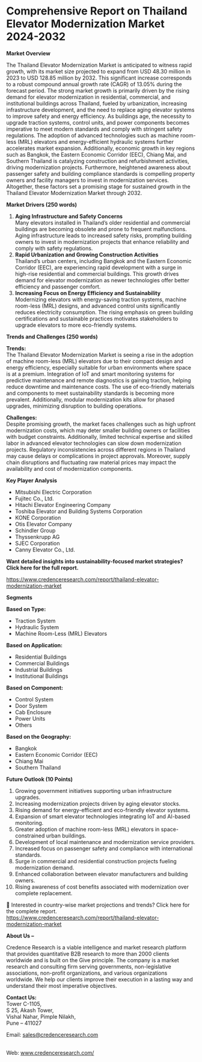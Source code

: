 # Comprehensive Report on Thailand Elevator Modernization Market 2024-2032


<p><strong>Market Overview</strong></p>
<p>The Thailand Elevator Modernization Market is anticipated to witness rapid growth, with its market size projected to expand from USD 48.30 million in 2023 to USD 128.85 million by 2032. This significant increase corresponds to a robust compound annual growth rate (CAGR) of 13.05% during the forecast period. The strong market growth is primarily driven by the rising demand for elevator modernization in residential, commercial, and institutional buildings across Thailand, fueled by urbanization, increasing infrastructure development, and the need to replace aging elevator systems to improve safety and energy efficiency. As buildings age, the necessity to upgrade traction systems, control units, and power components becomes imperative to meet modern standards and comply with stringent safety regulations. The adoption of advanced technologies such as machine room-less (MRL) elevators and energy-efficient hydraulic systems further accelerates market expansion. Additionally, economic growth in key regions such as Bangkok, the Eastern Economic Corridor (EEC), Chiang Mai, and Southern Thailand is catalyzing construction and refurbishment activities, driving modernization projects. Furthermore, heightened awareness about passenger safety and building compliance standards is compelling property owners and facility managers to invest in modernization services. Altogether, these factors set a promising stage for sustained growth in the Thailand Elevator Modernization Market through 2032.</p>
<p><strong>Market Drivers (250 words)</strong></p>
<ol>
<li><strong> Aging Infrastructure and Safety Concerns</strong><br /> Many elevators installed in Thailand&rsquo;s older residential and commercial buildings are becoming obsolete and prone to frequent malfunctions. Aging infrastructure leads to increased safety risks, prompting building owners to invest in modernization projects that enhance reliability and comply with safety regulations.</li>
<li><strong> Rapid Urbanization and Growing Construction Activities</strong><br /> Thailand&rsquo;s urban centers, including Bangkok and the Eastern Economic Corridor (EEC), are experiencing rapid development with a surge in high-rise residential and commercial buildings. This growth drives demand for elevator modernization as newer technologies offer better efficiency and passenger comfort.</li>
<li><strong> Increasing Focus on Energy Efficiency and Sustainability</strong><br /> Modernizing elevators with energy-saving traction systems, machine room-less (MRL) designs, and advanced control units significantly reduces electricity consumption. The rising emphasis on green building certifications and sustainable practices motivates stakeholders to upgrade elevators to more eco-friendly systems.</li>
</ol>
<p><strong>Trends and Challenges (250 words)</strong></p>
<p><strong>Trends:</strong><br /> The Thailand Elevator Modernization Market is seeing a rise in the adoption of machine room-less (MRL) elevators due to their compact design and energy efficiency, especially suitable for urban environments where space is at a premium. Integration of IoT and smart monitoring systems for predictive maintenance and remote diagnostics is gaining traction, helping reduce downtime and maintenance costs. The use of eco-friendly materials and components to meet sustainability standards is becoming more prevalent. Additionally, modular modernization kits allow for phased upgrades, minimizing disruption to building operations.</p>
<p><strong>Challenges:</strong><br /> Despite promising growth, the market faces challenges such as high upfront modernization costs, which may deter smaller building owners or facilities with budget constraints. Additionally, limited technical expertise and skilled labor in advanced elevator technologies can slow down modernization projects. Regulatory inconsistencies across different regions in Thailand may cause delays or complications in project approvals. Moreover, supply chain disruptions and fluctuating raw material prices may impact the availability and cost of modernization components.</p>
<p><strong>Key Player Analysis</strong></p>
<ul>
<li>Mitsubishi Electric Corporation</li>
<li>Fujitec Co., Ltd.</li>
<li>Hitachi Elevator Engineering Company</li>
<li>Toshiba Elevator and Building Systems Corporation</li>
<li>KONE Corporation</li>
<li>Otis Elevator Company</li>
<li>Schindler Group</li>
<li>Thyssenkrupp AG</li>
<li>SJEC Corporation</li>
<li>Canny Elevator Co., Ltd.</li>
</ul>
<p><strong>Want detailed insights into sustainability-focused market strategies? Click here for the full report.</strong></p>
<p><a href="https://www.credenceresearch.com/report/thailand-elevator-modernization-market">https://www.credenceresearch.com/report/thailand-elevator-modernization-market</a></p>
<p><strong>Segments</strong></p>
<p><strong>Based on Type:</strong></p>
<ul>
<li>Traction System</li>
<li>Hydraulic System</li>
<li>Machine Room-Less (MRL) Elevators</li>
</ul>
<p><strong>Based on Application:</strong></p>
<ul>
<li>Residential Buildings</li>
<li>Commercial Buildings</li>
<li>Industrial Buildings</li>
<li>Institutional Buildings</li>
</ul>
<p><strong>Based on Component:</strong></p>
<ul>
<li>Control System</li>
<li>Door System</li>
<li>Cab Enclosure</li>
<li>Power Units</li>
<li>Others</li>
</ul>
<p><strong>Based on the Geography:</strong></p>
<ul>
<li>Bangkok</li>
<li>Eastern Economic Corridor (EEC)</li>
<li>Chiang Mai</li>
<li>Southern Thailand</li>
</ul>
<p><strong>Future Outlook (10 Points)</strong></p>
<ol>
<li>Growing government initiatives supporting urban infrastructure upgrades.</li>
<li>Increasing modernization projects driven by aging elevator stocks.</li>
<li>Rising demand for energy-efficient and eco-friendly elevator systems.</li>
<li>Expansion of smart elevator technologies integrating IoT and AI-based monitoring.</li>
<li>Greater adoption of machine room-less (MRL) elevators in space-constrained urban buildings.</li>
<li>Development of local maintenance and modernization service providers.</li>
<li>Increased focus on passenger safety and compliance with international standards.</li>
<li>Surge in commercial and residential construction projects fueling modernization demand.</li>
<li>Enhanced collaboration between elevator manufacturers and building owners.</li>
<li>Rising awareness of cost benefits associated with modernization over complete replacement.</li>
</ol>
<p>📌 Interested in country-wise market projections and trends? Click here for the complete report.<br /> <a href="https://www.credenceresearch.com/report/thailand-elevator-modernization-market">https://www.credenceresearch.com/report/thailand-elevator-modernization-market</a></p>
<p><strong>About Us &ndash;</strong></p>
<p>Credence Research is a viable intelligence and market research platform that provides quantitative B2B research to more than 2000 clients worldwide and is built on the Give principle. The company is a market research and consulting firm serving governments, non-legislative associations, non-profit organizations, and various organizations worldwide. We help our clients improve their execution in a lasting way and understand their most imperative objectives.</p>
<p><strong>Contact Us:</strong><br /> Tower C-1105,<br /> S 25, Akash Tower,<br /> Vishal Nahar, Pimple Nilakh,<br /> Pune &ndash; 411027</p>
<p>Email: <a href="mailto:sales@credenceresearch.com">sales@credenceresearch.com</a></p>
<p><br /> Web: <a href="http://www.credenceresearch.com/">www.credenceresearch.com/</a></p>
